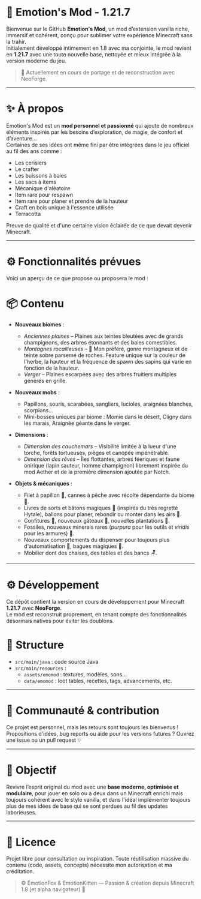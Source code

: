 
# 🧊 Emotion's Mod - 1.21.7

Bienvenue sur le GitHub **Emotion's Mod**, un mod d’extension vanilla riche, immersif et cohérent, conçu pour sublimer votre expérience Minecraft sans la trahir.  
Initialement développé intimement en 1.8 avec ma conjointe, le mod revient en **1.21.7** avec une toute nouvelle base, nettoyée et mieux intégrée à la version moderne du jeu.

> 🔧 Actuellement en cours de portage et de reconstruction avec NeoForge.

---

# ✨ À propos

Emotion's Mod est un **mod personnel et passionné** qui ajoute de nombreux éléments inspirés par les besoins d’exploration, de magie, de confort et d’aventure...  
Certaines de ses idées ont même fini par être intégrées dans le jeu officiel au fil des ans comme :

  - Les cerisiers
  - Le crafter
  - Les buissons à baies
  - Les sacs à items
  - Mécanique d'aléatoire
  - Item rare pour respawn
  - Item rare pour planer et prendre de la hauteur
  - Craft en bois unique à l'essence utilisée
  - Terracotta

Preuve de qualité et d'une certaine vision éclairée de ce que devait devenir Minecraft.

---

# ⚙️ Fonctionnalités prévues

Voici un aperçu de ce que propose ou proposera le mod :

# 📦 Contenu

- **Nouveaux biomes** :
  - *Anciennes plaines* – Plaines aux teintes bleutées avec de grands champignons, des arbres étonnants et des baies comestibles.
  - *Montagnes rocailleuses* – 🌟 Mon préféré, genre montagneux et de teinte sobre parsemé de roches. Feature unique sur la couleur de l'herbe, la hauteur et la fréquence de spawn des sapins qui varie en fonction de la hauteur.
  - *Verger* – Plaines escarpées avec des arbres fruitiers multiples générés en grille.

- **Nouveaux mobs** :
  - Papillons, souris, scarabées, sangliers, lucioles, araignées blanches, scorpions...
  - Mini-bosses uniques par biome : Momie dans le désert, Cligny dans les marais, Araignée géante dans le verger.

- **Dimensions** :
  - *Dimension des cauchemars* – Visibilité limitée à la lueur d'une torche, forêts tortueuses, pièges et canopée impénétrable.
  - *Dimension des rêves* – Îles flottantes, arbres féeriques et faune onirique (lapin sauteur, homme champignon) librement inspirée du mod Aether et de la première dimension ajoutée par Notch.

- **Objets & mécaniques** :
  - Filet à papillon 🦋, cannes à pêche avec récolte dépendante du biome 🎣.
  - Livres de sorts et bâtons magiques 📖 (inspirés du très regretté Hytale), ballons pour planer, rebondir ou monter dans les airs 🎈.
  - Confitures 🍊, nouveaux gâteaux 🍰, nouvelles plantations 🍅.
  - Fossiles, nouveaux minerais rares (*purpura* pour les outils et *viridis* pour les armures) 💎.
  - Nouveaux comportements du dispenser pour toujours plus d'automatisation 🔴, bagues magiques 💍.
  - Mobilier dont des chaises, des tables et des bancs 🪑.

---

# ⚙️ Développement

Ce dépôt contient la version en cours de développement pour Minecraft **1.21.7** avec **NeoForge**.  
Le mod est reconstruit proprement, en tenant compte des fonctionnalités désormais natives pour éviter les doublons.

# 📁 Structure

- `src/main/java` : code source Java
- `src/main/resources` :
  - `assets/emomod` : textures, modèles, sons...
  - `data/emomod` : loot tables, recettes, tags, advancements, etc.

---

# 💬 Communauté & contribution

Ce projet est personnel, mais les retours sont toujours les bienvenus !  
Propositions d'idées, bug reports ou aide pour les versions futures ? Ouvrez une issue ou un pull request ✨

---

# 📌 Objectif

Revivre l’esprit original du mod avec une **base moderne, optimisée et modulaire**, pour jouer en solo ou à deux dans un Minecraft enrichi mais toujours cohérent avec le style vanilla, et dans l'idéal implémenter toujours plus de mes idées de base qui se sont perdues au fil des updates laborieuses.

---

# 📜 Licence

Projet libre pour consultation ou inspiration. Toute réutilisation massive du contenu (code, assets, concepts) nécessite mon autorisation et ma créditation.

> © EmotionFox & EmotionKitten — Passion & création depuis Minecraft 1.8 (et alpha navigateur) 💖